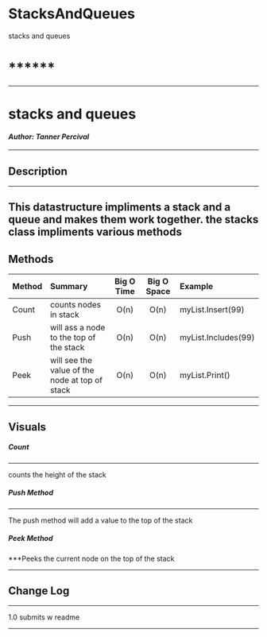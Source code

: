 # StacksAndQueues
stacks and queues
# ******
------------------------------

# stacks and queues
#### *Author: Tanner Percival*

------------------------------

## Description
***
This datastructure impliments a stack and a queue and makes them work together. the stacks class impliments various methods
------------------------------

## Methods

| Method | Summary | Big O Time | Big O Space | Example | 
| :----------- | :----------- | :-------------: | :-------------: | :----------- |
| Count | counts nodes in stack | O(n) | O(n) | myList.Insert(99) |
| Push | will ass a node to the top of the stack | O(n) | O(n) | myList.Includes(99) |
| Peek | will see the value of the node at top of stack | O(n) | O(n) | myList.Print() |


------------------------------

## Visuals


##### Count
***
counts the height of the stack
##### Push Method
*****
The push method will add a value to the top of the stack

##### Peek Method
***Peeks the current node on the top of the stack

------------------------------

## Change Log
***
1.0 submits w readme

------------------------------

